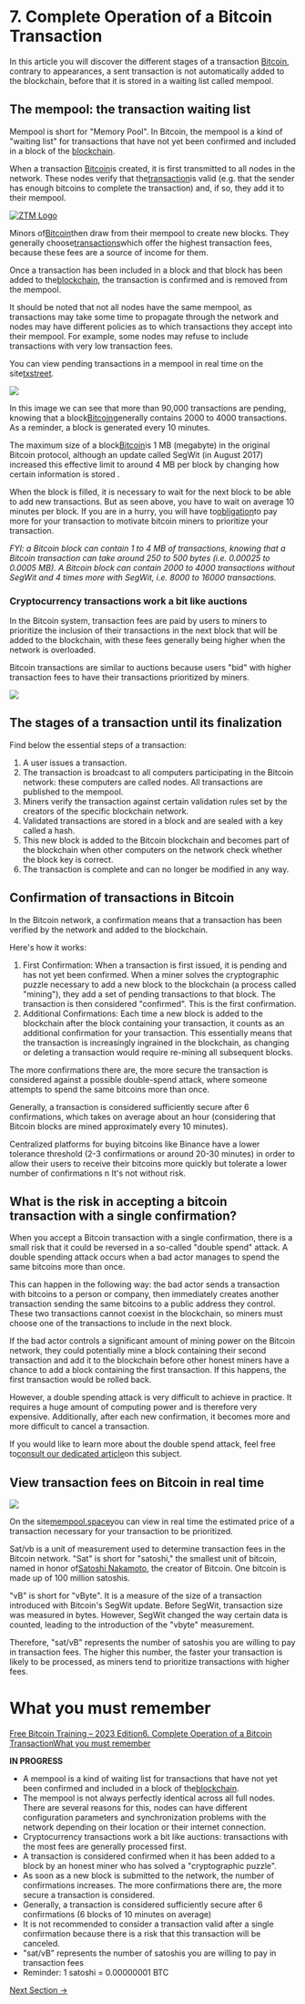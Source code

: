 
#
# **7. Complete Operation of a Bitcoin Transaction**





In this article you will discover the different stages of a transaction [Bitcoin](###), contrary to appearances, a sent transaction is not automatically added to the blockchain, before that it is stored in a waiting list called mempool.

## **The mempool: the transaction waiting list**

Mempool is short for "Memory Pool". In Bitcoin, the mempool is a kind of "waiting list" for transactions that have not yet been confirmed and included in a block of the [blockchain](###).

When a transaction [Bitcoin](https://coinacademy.fr/bitcoin-btc-fondamental/)is created, it is first transmitted to all nodes in the network. These nodes verify that the[transaction](https://coinacademy.fr/academie/transaction-blockchain/)is valid (e.g. that the sender has enough bitcoins to complete the transaction) and, if so, they add it to their mempool.

<a href= "">
    <img src=https://coinacademy.fr/wp-content/uploads/2023/05/bitcoin-inflation.png.webp alt="ZTM Logo" >
  </a> 

Minors of[Bitcoin](https://coinacademy.fr/bitcoin-btc-fondamental/)then draw from their mempool to create new blocks. They generally choose[transactions](https://coinacademy.fr/academie/transaction-blockchain/)which offer the highest transaction fees, because these fees are a source of income for them.

Once a transaction has been included in a block and that block has been added to the[blockchain](https://coinacademy.fr/academie/quest-ce-que-blockchain/), the transaction is confirmed and is removed from the mempool.

It should be noted that not all nodes have the same mempool, as transactions may take some time to propagate through the network and nodes may have different policies as to which transactions they accept into their mempool. For example, some nodes may refuse to include transactions with very low transaction fees.

You can view pending transactions in a mempool in real time on the site[txstreet](https://txstreet.com/v/btc).

![](RackMultipart20231011-1-et3x4p_html_fa0258fd37ff33c4.png)

In this image we can see that more than 90,000 transactions are pending, knowing that a block[Bitcoin](https://coinacademy.fr/bitcoin-btc-fondamental/)generally contains 2000 to 4000 transactions. As a reminder, a block is generated every 10 minutes.

The maximum size of a block[Bitcoin](https://coinacademy.fr/bitcoin-btc-fondamental/)is 1 MB (megabyte) in the original Bitcoin protocol, although an update called SegWit (in August 2017) increased this effective limit to around 4 MB per block by changing how certain information is stored .

When the block is filled, it is necessary to wait for the next block to be able to add new transactions. But as seen above, you have to wait on average 10 minutes per block. If you are in a hurry, you will have to[obligation](https://coinacademy.fr/academie/obligation-entreprise-fonctionnement-explication/)to pay more for your transaction to motivate bitcoin miners to prioritize your transaction.

_FYI: a Bitcoin block can contain 1 to 4 MB of transactions, knowing that a Bitcoin transaction can take around 250 to 500 bytes (i.e. 0.00025 to 0.0005 MB). A Bitcoin block can contain 2000 to 4000 transactions without SegWit and 4 times more with SegWit, i.e. 8000 to 16000 transactions._

### **Cryptocurrency transactions work a bit like auctions**

In the Bitcoin system, transaction fees are paid by users to miners to prioritize the inclusion of their transactions in the next block that will be added to the blockchain, with these fees generally being higher when the network is overloaded.

Bitcoin transactions are similar to auctions because users "bid" with higher transaction fees to have their transactions prioritized by miners.

![](RackMultipart20231011-1-et3x4p_html_b23fa70285e16896.png)

## **The stages of a transaction until its finalization**

Find below the essential steps of a transaction:

1. A user issues a transaction.
2. The transaction is broadcast to all computers participating in the Bitcoin network: these computers are called nodes. All transactions are published to the mempool.
3. Miners verify the transaction against certain validation rules set by the creators of the specific blockchain network.
4. Validated transactions are stored in a block and are sealed with a key called a hash.
5. This new block is added to the Bitcoin blockchain and becomes part of the blockchain when other computers on the network check whether the block key is correct.
6. The transaction is complete and can no longer be modified in any way.

## **Confirmation of transactions in Bitcoin**

In the Bitcoin network, a confirmation means that a transaction has been verified by the network and added to the blockchain.

Here's how it works:

1. First Confirmation: When a transaction is first issued, it is pending and has not yet been confirmed. When a miner solves the cryptographic puzzle necessary to add a new block to the blockchain (a process called "mining"), they add a set of pending transactions to that block. The transaction is then considered "confirmed". This is the first confirmation.
2. Additional Confirmations: Each time a new block is added to the blockchain after the block containing your transaction, it counts as an additional confirmation for your transaction. This essentially means that the transaction is increasingly ingrained in the blockchain, as changing or deleting a transaction would require re-mining all subsequent blocks.

The more confirmations there are, the more secure the transaction is considered against a possible double-spend attack, where someone attempts to spend the same bitcoins more than once.

Generally, a transaction is considered sufficiently secure after 6 confirmations, which takes on average about an hour (considering that Bitcoin blocks are mined approximately every 10 minutes).

Centralized platforms for buying bitcoins like Binance have a lower tolerance threshold (2-3 confirmations or around 20-30 minutes) in order to allow their users to receive their bitcoins more quickly but tolerate a lower number of confirmations n It's not without risk.

## **What is the risk in accepting a bitcoin transaction with a single confirmation?**

When you accept a Bitcoin transaction with a single confirmation, there is a small risk that it could be reversed in a so-called "double spend" attack. A double spending attack occurs when a bad actor manages to spend the same bitcoins more than once.

This can happen in the following way: the bad actor sends a transaction with bitcoins to a person or company, then immediately creates another transaction sending the same bitcoins to a public address they control. These two transactions cannot coexist in the blockchain, so miners must choose one of the transactions to include in the next block.

If the bad actor controls a significant amount of mining power on the Bitcoin network, they could potentially mine a block containing their second transaction and add it to the blockchain before other honest miners have a chance to add a block containing the first transaction. If this happens, the first transaction would be rolled back.

However, a double spending attack is very difficult to achieve in practice. It requires a huge amount of computing power and is therefore very expensive. Additionally, after each new confirmation, it becomes more and more difficult to cancel a transaction.

If you would like to learn more about the double spend attack, feel free to[consult our dedicated article](https://coinacademy.fr/academie/attaque-double-depense/)on this subject.

## **View transaction fees on Bitcoin in real time**

![](RackMultipart20231011-1-et3x4p_html_fa66bda38d580a66.png)

On the site[mempool.space](https://mempool.space/fr/)you can view in real time the estimated price of a transaction necessary for your transaction to be prioritized.

Sat/vb is a unit of measurement used to determine transaction fees in the Bitcoin network. "Sat" is short for "satoshi," the smallest unit of bitcoin, named in honor of[Satoshi Nakamoto](https://coinacademy.fr/satoshi-nakamoto/), the creator of Bitcoin. One bitcoin is made up of 100 million satoshis.

"vB" is short for "vByte". It is a measure of the size of a transaction introduced with Bitcoin's SegWit update. Before SegWit, transaction size was measured in bytes. However, SegWit changed the way certain data is counted, leading to the introduction of the "vbyte" measurement.

Therefore, "sat/vB" represents the number of satoshis you are willing to pay in transaction fees. The higher this number, the faster your transaction is likely to be processed, as miners tend to prioritize transactions with higher fees.

#
# **What you must remember**

[Free Bitcoin Training – 2023 Edition](https://coinacademy.fr/formations/bitcoin-ca/)[6. Complete Operation of a Bitcoin Transaction](https://coinacademy.fr/cours/fonctionnement-complet-dune-transaction-bitcoin/)[What you must remember](https://coinacademy.fr/chapitres/btc-ce-quil-faut-retenir-6/)

**IN PROGRESS**

- A mempool is a kind of waiting list for transactions that have not yet been confirmed and included in a block of the[blockchain](https://coinacademy.fr/academie/histoire-blockchain/).
- The mempool is not always perfectly identical across all full nodes. There are several reasons for this, nodes can have different configuration parameters and synchronization problems with the network depending on their location or their internet connection.
- Cryptocurrency transactions work a bit like auctions: transactions with the most fees are generally processed first.
- A transaction is considered confirmed when it has been added to a block by an honest miner who has solved a "cryptographic puzzle".
- As soon as a new block is submitted to the network, the number of confirmations increases. The more confirmations there are, the more secure a transaction is considered.
- Generally, a transaction is considered sufficiently secure after 6 confirmations (6 blocks of 10 minutes on average)
- It is not recommended to consider a transaction valid after a single confirmation because there is a risk that this transaction will be canceled.
- "sat/vB" represents the number of satoshis you are willing to pay in transaction fees
- Reminder: 1 satoshi = 0.00000001 BTC

[Next Section ->](08-bitcoin-miners-and-nodes.md)